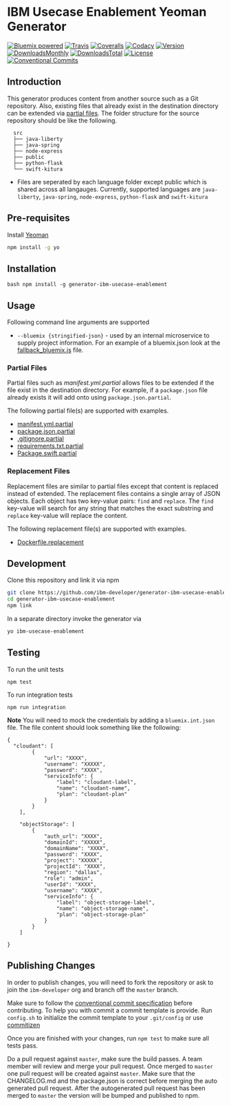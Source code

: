 # IBM Usecase Enablement Yeoman Generator

[![Bluemix powered][img-bluemix-powered]][url-bluemix]
[![Travis][img-travis-master]][url-travis-master]
[![Coveralls][img-coveralls-master]][url-coveralls-master]
[![Codacy][img-codacy]][url-codacy]
[![Version][img-version]][url-npm]
[![DownloadsMonthly][img-npm-downloads-monthly]][url-npm]
[![DownloadsTotal][img-npm-downloads-total]][url-npm]
[![License][img-license]][url-npm]
[![Conventional Commits](https://img.shields.io/badge/Conventional%20Commits-1.0.0-yellow.svg)](https://conventionalcommits.org)

[img-bluemix-powered]: https://img.shields.io/badge/bluemix-powered-blue.svg
[url-bluemix]: http://bluemix.net
[url-npm]: https://www.npmjs.com/package/generator-ibm-usecase-enablement
[img-license]: https://img.shields.io/npm/l/generator-ibm-usecase-enablement.svg
[img-version]: https://img.shields.io/npm/v/generator-ibm-usecase-enablement.svg
[img-npm-downloads-monthly]: https://img.shields.io/npm/dm/generator-ibm-usecase-enablement.svg
[img-npm-downloads-total]: https://img.shields.io/npm/dt/generator-ibm-usecase-enablement.svg

[img-travis-master]: https://travis-ci.org/ibm-developer/generator-ibm-usecase-enablement.svg?branch=master
[url-travis-master]: https://travis-ci.org/ibm-developer/generator-ibm-usecase-enablement/branches

[img-coveralls-master]: https://coveralls.io/repos/github/ibm-developer/generator-ibm-usecase-enablement/badge.svg
[url-coveralls-master]: https://coveralls.io/github/ibm-developer/generator-ibm-usecase-enablement

[img-codacy]: https://api.codacy.com/project/badge/Grade/<enter-project-id>?branch=master
[url-codacy]: https://www.codacy.com/app/ibm-developer/generator-ibm-usecase-enablement

## Introduction

This generator produces content from another source such as a Git repository. Also, existing files that already exist in the destination directory can be extended via [partial files](#partial_files). The folder structure for the source repository should be like the following.

```
  src
  ├── java-liberty
  ├── java-spring
  ├── node-express
  ├── public
  ├── python-flask
  └── swift-kitura
```

* Files are seperated by each language folder except public which is shared across all langauges. Currently, supported languages are `java-liberty`, `java-spring`, `node-express`, `python-flask` and `swift-kitura`


## Pre-requisites

Install [Yeoman](http://yeoman.io)

```bash
npm install -g yo
```

## Installation

``bash
npm install -g generator-ibm-usecase-enablement
``

## Usage

Following command line arguments are supported
* `--bluemix {stringified-json}` -  used by  an internal microservice  to supply project information. For an example of a bluemix.json look at the [fallback_bluemix.js](./generators/app/fallback_bluemix.js) file.

<a name="partial_files"></a>
### Partial Files

Partial files such as *manifest.yml.partial* allows files to be extended if the file exist in the destination directory. For example, if a `package.json` file already exists it will add onto using `package.json.partial`.


The following partial file(s) are supported with examples.

* [manifest.yml.partial](./generators/init/templates/src/node-express/manifest.yml.partial)
* [package.json.partial](./generators/init/templates/src/node-express/package.json.partial)
* [.gitignore.partial](./generators/init/templates/src/node-express/.gitignore.partial)
* [requirements.txt.partial](./generators/init/templates/src/python-flask/requirements.txt.partial)
* [Package.swift.partial](./generators/init/templates/src/swift-kitura/Package.swift.partial)

### Replacement Files

Replacement files are similar to partial files except that content is replaced instead of extended. The replacement files contains a single array of JSON objects. Each object has two key-value pairs: `find` and `replace`.
The `find` key-value will search for any string that matches the exact substring and `replace` key-value will replace the content.

The following replacement file(s) are supported with examples.

* [Dockerfile.replacement](./generators/init/templates/src/node-express/Dockerfile.replacement)

## Development

Clone this repository and link it via npm

```bash
git clone https://github.com/ibm-developer/generator-ibm-usecase-enablement
cd generator-ibm-usecase-enablement
npm link
```

In a separate directory invoke the generator via

```bash
yo ibm-usecase-enablement
```

## Testing

To run the unit tests

`npm test`

To run integration tests

`npm run integration`

**Note** You will need to mock the credentials by adding a `bluemix.int.json` file. The file content should look something like the following:

```
{
  "cloudant": [
		{
			"url": "XXXX",
			"username": "XXXXX",
			"password": "XXXX",
			"serviceInfo": {
				"label": "cloudant-label",
				"name": "cloudant-name",
				"plan": "cloudant-plan"
			}
		}
	],

	"objectStorage": [
		{
			"auth_url": "XXXX",
			"domainId": "XXXXX",
			"domainName": "XXXX",
			"password": "XXXX",
			"project": "XXXXX",
			"projectId": "XXXX",
			"region": "dallas",
			"role": "admin",
			"userId": "XXXX",
			"username": "XXXX",
			"serviceInfo": {
				"label": "object-storage-label",
				"name": "object-storage-name",
				"plan": "object-storage-plan"
			}
		}
	]

}
```
## Publishing Changes

In order to publish changes, you will need to fork the repository or ask to join the `ibm-developer` org and branch off the `master` branch.

Make sure to follow the [conventional commit specification](https://conventionalcommits.org/) before contributing. To help you with commit a commit template is provide. 
Run `config.sh` to initialize the commit template to your `.git/config` or use [commitizen](https://www.npmjs.com/package/commitizen)
 
Once you are finished with your changes, run `npm test` to make sure all tests pass.

Do a pull request against `master`, make sure the build passes. A team member will review and merge your pull request.
Once merged to `master` one pull request will be created against `master`. Make sure that the CHANGELOG.md and the package.json is correct before merging the auto generated pull request. After the autogenerated 
pull request has been merged to `master` the version will be bumped and published to npm.
